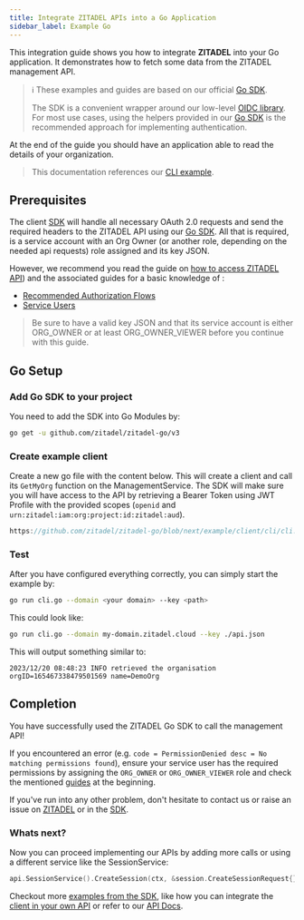 ```yaml
---
title: Integrate ZITADEL APIs into a Go Application
sidebar_label: Example Go
---
```


This integration guide shows you how to integrate **ZITADEL** into your Go application.
It demonstrates how to fetch some data from the ZITADEL management API.

> ℹ️ These examples and guides are based on our official [Go SDK](https://github.com/zitadel/zitadel-go).
>
> The SDK is a convenient wrapper around our low-level [OIDC library](https://github.com/zitadel/oidc). For most use cases, using the helpers provided in our [Go SDK](https://github.com/zitadel/zitadel-go) is the recommended approach for implementing authentication.

At the end of the guide you should have an application able to read the details of your organization.

> This documentation references our [CLI example](https://github.com/zitadel/zitadel-go/blob/next/example/client/cli/cli.go).

## Prerequisites

The client [SDK](https://github.com/zitadel/zitadel-go) will handle all necessary OAuth 2.0 requests and send the required headers to the ZITADEL API using our [Go SDK](https://github.com/zitadel/zitadel-go).
All that is required, is a service account with an Org Owner (or another role, depending on the needed api requests) role assigned and its key JSON.

However, we recommend you read the guide on [how to access ZITADEL API](/docs/guides/integrate/zitadel-apis/access-zitadel-apis)) and the associated guides for a basic knowledge of :
 - [Recommended Authorization Flows](/docs/guides/integrate/login/oidc/oauth-recommended-flows)
 - [Service Users](/docs/guides/integrate/service-users/authenticate-service-users)

> Be sure to have a valid key JSON and that its service account is either ORG_OWNER or at least ORG_OWNER_VIEWER before you continue with this guide.

## Go Setup

### Add Go SDK to your project

You need to add the SDK into Go Modules by:

```bash
go get -u github.com/zitadel/zitadel-go/v3
```

### Create example client

Create a new go file with the content below. This will create a client and call its `GetMyOrg` function on the ManagementService.
The SDK will make sure you will have access to the API by retrieving a Bearer Token using JWT Profile with the provided scopes (`openid` and `urn:zitadel:iam:org:project:id:zitadel:aud`).

```go reference
https://github.com/zitadel/zitadel-go/blob/next/example/client/cli/cli.go
```

### Test

After you have configured everything correctly, you can simply start the example by:

```bash
go run cli.go --domain <your domain> --key <path>
```

This could look like:

```bash
go run cli.go --domain my-domain.zitadel.cloud --key ./api.json
```

This will output something similar to:

```
2023/12/20 08:48:23 INFO retrieved the organisation orgID=165467338479501569 name=DemoOrg
```

## Completion

You have successfully used the ZITADEL Go SDK to call the management API!

If you encountered an error (e.g. `code = PermissionDenied desc = No matching permissions found`),
ensure your service user has the required permissions by assigning the `ORG_OWNER` or `ORG_OWNER_VIEWER` role
and check the mentioned [guides](#prerequisites) at the beginning.

If you've run into any other problem, don't hesitate to contact us or raise an issue on [ZITADEL](https://github.com/zitadel/zitadel/issues) or in the [SDK](https://github.com/zitadel/zitadel-go/issues).

### Whats next?

Now you can proceed implementing our APIs by adding more calls or using a different service like the SessionService:

```go
api.SessionService().CreateSession(ctx, &session.CreateSessionRequest{})
```
Checkout more [examples from the SDK](https://github.com/zitadel/zitadel-go/blob/next/example),
like how you can integrate the [client in your own API](https://github.com/zitadel/zitadel-go/blob/next/example/api/client/main.go)
or refer to our [API Docs](/apis/introduction).

